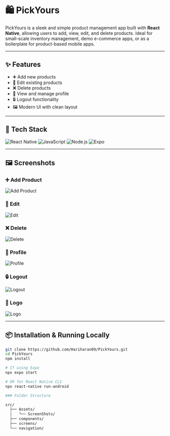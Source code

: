 # 🛍️ PickYours

PickYours is a sleek and simple product management app built with **React Native**, allowing users to add, view, edit, and delete products. Ideal for small-scale inventory management, demo e-commerce apps, or as a boilerplate for product-based mobile apps.

---

## ✨ Features

- ➕ Add new products
- 📝 Edit existing products
- ❌ Delete products
- 👤 View and manage profile
- 🔒 Logout functionality
- 🖼️ Modern UI with clean layout

---

## 🧰 Tech Stack

![React Native](https://img.shields.io/badge/React_Native-20232A?style=for-the-badge&logo=react&logoColor=61DAFB)
![JavaScript](https://img.shields.io/badge/JavaScript-F7DF1E?style=for-the-badge&logo=javascript&logoColor=black)
![Node.js](https://img.shields.io/badge/Node.js-339933?style=for-the-badge&logo=nodedotjs&logoColor=white)
![Expo](https://img.shields.io/badge/Expo-000020?style=for-the-badge&logo=expo&logoColor=white)

---

## 🖼️ Screenshots

### ➕ Add Product  
![Add Product](./src/Assets/ScreenShots/AddProduct.png)

### 📝 Edit  
![Edit](./src/Assets/ScreenShots/Edit.png)

### ❌ Delete  
![Delete](./src/Assets/ScreenShots/Delete.png)

### 🧑 Profile  
![Profile](./src/Assets/ScreenShots/Profile.png)

### 🔒 Logout  
![Logout](./src/Assets/ScreenShots/Logout.png)

### 🧠 Logo  
![Logo](./src/Assets/ScreenShots/Logo.png)

---

## 📦 Installation & Running Locally

```bash
git clone https://github.com/Hariharan09/PickYours.git
cd PickYours
npm install

# If using Expo
npx expo start

# OR for React Native CLI
npx react-native run-android

### Folder Structure

src/
  ├── Assets/
  │   └── ScreenShots/
  ├── components/
  ├── screens/
  └── navigation/

